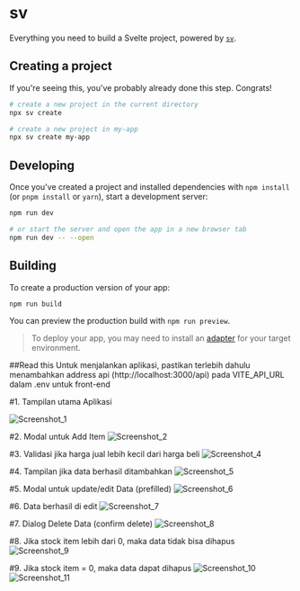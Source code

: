 # sv

Everything you need to build a Svelte project, powered by [`sv`](https://github.com/sveltejs/cli).

## Creating a project

If you're seeing this, you've probably already done this step. Congrats!

```bash
# create a new project in the current directory
npx sv create

# create a new project in my-app
npx sv create my-app
```

## Developing

Once you've created a project and installed dependencies with `npm install` (or `pnpm install` or `yarn`), start a development server:

```bash
npm run dev

# or start the server and open the app in a new browser tab
npm run dev -- --open
```

## Building

To create a production version of your app:

```bash
npm run build
```


You can preview the production build with `npm run preview`.

> To deploy your app, you may need to install an [adapter](https://svelte.dev/docs/kit/adapters) for your target environment.

##Read this
Untuk menjalankan aplikasi, pastikan terlebih dahulu menambahkan address api (http://localhost:3000/api) pada VITE_API_URL dalam .env untuk front-end

#1. Tampilan utama Aplikasi

![Screenshot_1](https://github.com/user-attachments/assets/36bd929e-d194-4921-ae32-ce8d43f639a3)

#2. Modal untuk Add Item
![Screenshot_2](https://github.com/user-attachments/assets/37eddbf8-600a-4794-9d70-1cd2bdbc4dcc)

#3. Validasi jika harga jual lebih kecil dari harga beli
![Screenshot_4](https://github.com/user-attachments/assets/5dae5de7-7ed6-40c8-aa2f-23020e8d44ee)

#4. Tampilan jika data berhasil ditambahkan
![Screenshot_5](https://github.com/user-attachments/assets/b64b5ee4-c046-4516-bdc5-49bddaba601d)

#5. Modal untuk update/edit Data (prefilled)
![Screenshot_6](https://github.com/user-attachments/assets/52105e1a-17e7-47b3-818e-2438a6bebc21)

#6. Data berhasil di edit
![Screenshot_7](https://github.com/user-attachments/assets/b0808f21-60ff-451f-87a7-3daebff0304d)

#7. Dialog Delete Data (confirm delete)
![Screenshot_8](https://github.com/user-attachments/assets/2682cb92-67b2-4ec6-bb6e-f1fbadc5eac2)

#8. Jika stock item lebih dari 0, maka data tidak bisa dihapus
![Screenshot_9](https://github.com/user-attachments/assets/1b01f2f8-cff6-4638-b76c-b66d0811818e)

#9. Jika stock item = 0, maka data dapat dihapus
![Screenshot_10](https://github.com/user-attachments/assets/3a600f37-8f0a-4544-9b74-62c8242940c3)
![Screenshot_11](https://github.com/user-attachments/assets/b66d654e-ad70-48fc-aa84-b9815e6d78c0)




